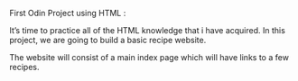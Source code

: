 First Odin Project using HTML :

It’s time to practice all of the HTML knowledge that i have acquired. In this project, we are going to build a basic recipe website.

The website will consist of a main index page which will have links to a few recipes.